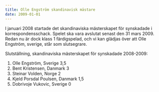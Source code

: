 ```yaml
---
title: Olle Engström skandinavisk mästare
date: 2009-01-01
---
```


I januari 2008 startade det skandinaviska mästerskapet för synskadade i korrespondensschack. Spelet ska vara avslutat senast den 31 mars 2009. Redan nu är dock klass 1 färdigspelad, och vi kan glädjas över att Olle Engström, sverige, står som slutsegrare.

Slutställning, skandinaviska mästerskapet för synskadade 2008-2009:

1. Olle Engström, Sverige 3,5
2. Bent Kristensen, Danmark 3
3. Steinar Volden, Norge 2
4. Kjeld Porsdal Poulsen, Danmark 1,5
5. Dobrivoje Vukovic, Sverige 0
